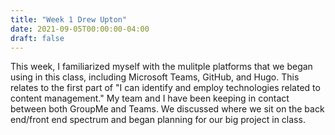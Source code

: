 ```yaml
---
title: "Week 1 Drew Upton"
date: 2021-09-05T00:00:00-04:00
draft: false
---
```


This week, I familiarized myself with the mulitple platforms that we began using in this class, including Microsoft Teams, GitHub, and Hugo. This relates to the first part of "I can identify and employ technologies related to content management." My team and I have been keeping in contact between both GroupMe and Teams. We discussed where we sit on the back end/front end spectrum and began planning for our big project in class.
